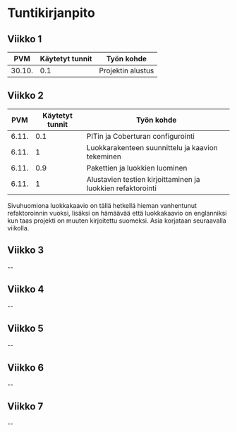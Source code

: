 # Tuntikirjanpito


## Viikko 1

| PVM    	| Käytetyt tunnit 	| Työn kohde        	|
|--------	|-----------------	|-------------------	|
| 30.10. 	| 0.1             	| Projektin alustus 	|

## Viikko 2

| PVM   | Käytetyt tunnit | Työn kohde                                                  |
|-------|-----------------|-------------------------------------------------------------|
| 6.11. | 0.1             | PITin ja Coberturan configurointi                           |
| 6.11. | 1               | Luokkarakenteen suunnittelu ja kaavion tekeminen            |
| 6.11. | 0.9             | Pakettien ja luokkien luominen                              |
| 6.11. | 1               | Alustavien testien kirjoittaminen ja luokkien refaktorointi |


Sivuhuomiona luokkakaavio on tällä hetkellä hieman vanhentunut refaktoroinnin vuoksi, lisäksi on hämäävää että luokkakaavio on englanniksi kun taas projekti on muuten kirjoitettu suomeksi. Asia korjataan seuraavalla viikolla.


## Viikko 3

--

## Viikko 4

--

## Viikko 5

--

## Viikko 6

--

## Viikko 7

--
